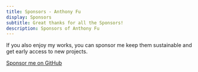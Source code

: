 ```yaml
---
title: Sponsors - Anthony Fu
display: Sponsors
subtitle: Great thanks for all the Sponsors!
description: Sponsors of Anthony Fu
---
```


If you also enjoy my works, you can sponsor me keep them sustainable and get early access to new projects.

<div mb-10>
  <a href="https://github.com/sponsors/antfu" target="_blank" flex="inline gap-1" px3 py1 rounded shadow bg="pink-400 dark:pink-500" op="80 hover:100" class="!text-white !border-none" items-center>
    <ri-heart-line />
    Sponsor me on GitHub
  </a>
</div>

<script setup>
import Sponsors from '../public/sponsors.svg?component'
</script>

<Sponsors w-full h-auto />
